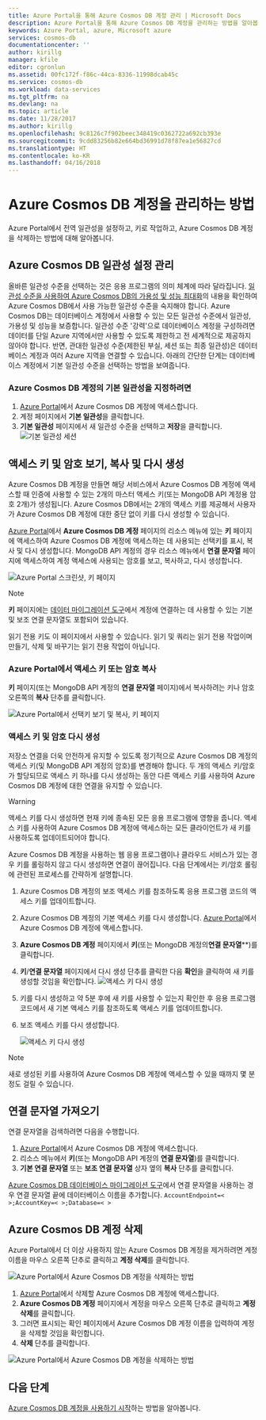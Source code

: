```yaml
---
title: Azure Portal을 통해 Azure Cosmos DB 계정 관리 | Microsoft Docs
description: Azure Portal을 통해 Azure Cosmos DB 계정을 관리하는 방법을 알아봅니다. Azure Portal을 사용하여 계정을 보기, 복사, 삭제 및 액세스하는 방법에 대한 지침을 찾습니다.
keywords: Azure Portal, azure, Microsoft azure
services: cosmos-db
documentationcenter: ''
author: kirillg
manager: kfile
editor: cgronlun
ms.assetid: 00fc172f-f86c-44ca-8336-11998dcab45c
ms.service: cosmos-db
ms.workload: data-services
ms.tgt_pltfrm: na
ms.devlang: na
ms.topic: article
ms.date: 11/28/2017
ms.author: kirillg
ms.openlocfilehash: 9c8126c7f902beec348419c0362722a692cb393e
ms.sourcegitcommit: 9cdd83256b82e664bd36991d78f87ea1e56827cd
ms.translationtype: HT
ms.contentlocale: ko-KR
ms.lasthandoff: 04/16/2018
---
```

# <a name="how-to-manage-an-azure-cosmos-db-account"></a>Azure Cosmos DB 계정을 관리하는 방법
Azure Portal에서 전역 일관성을 설정하고, 키로 작업하고, Azure Cosmos DB 계정을 삭제하는 방법에 대해 알아봅니다.

## <a id="consistency"></a>Azure Cosmos DB 일관성 설정 관리
올바른 일관성 수준을 선택하는 것은 응용 프로그램의 의미 체계에 따라 달라집니다. [일관성 수준을 사용하여 Azure Cosmos DB의 가용성 및 성능 최대화][consistency]의 내용을 확인하여 Azure Cosmos DB에서 사용 가능한 일관성 수준을 숙지해야 합니다. Azure Cosmos DB는 데이터베이스 계정에서 사용할 수 있는 모든 일관성 수준에서 일관성, 가용성 및 성능을 보증합니다. 일관성 수준 '강력'으로 데이터베이스 계정을 구성하려면 데이터를 단일 Azure 지역에서만 사용할 수 있도록 제한하고 전 세계적으로 제공하지 않아야 합니다. 반면, 관대한 일관성 수준(제한된 부실, 세션 또는 최종 일관성)은 데이터베이스 계정과 여러 Azure 지역을 연결할 수 있습니다. 아래의 간단한 단계는 데이터베이스 계정에서 기본 일관성 수준을 선택하는 방법을 보여줍니다.

### <a name="to-specify-the-default-consistency-for-an-azure-cosmos-db-account"></a>Azure Cosmos DB 계정의 기본 일관성을 지정하려면
1. [Azure Portal](https://portal.azure.com/)에서 Azure Cosmos DB 계정에 액세스합니다.
2. 계정 페이지에서 **기본 일관성**을 클릭합니다.
3. **기본 일관성** 페이지에서 새 일관성 수준을 선택하고 **저장**을 클릭합니다.
    ![기본 일관성 세션][5]

## <a id="keys"></a>액세스 키 및 암호 보기, 복사 및 다시 생성
Azure Cosmos DB 계정을 만들면 해당 서비스에서 Azure Cosmos DB 계정에 액세스할 때 인증에 사용할 수 있는 2개의 마스터 액세스 키(또는 MongoDB API 계정용 암호 2개)가 생성됩니다. Azure Cosmos DB에서는 2개의 액세스 키를 제공해서 사용자가 Azure Cosmos DB 계정에 대한 중단 없이 키를 다시 생성할 수 있습니다. 

[Azure Portal](https://portal.azure.com/)에서 **Azure Cosmos DB 계정** 페이지의 리소스 메뉴에 있는 **키** 페이지에 액세스하여 Azure Cosmos DB 계정에 액세스하는 데 사용되는 선택키를 표시, 복사 및 다시 생성합니다. MongoDB API 계정의 경우 리소스 메뉴에서 **연결 문자열** 페이지에 액세스하여 계정 액세스에 사용되는 암호를 보고, 복사하고, 다시 생성합니다.

![Azure Portal 스크린샷, 키 페이지](./media/manage-account/keys.png)

> [!NOTE]
> **키** 페이지에는 [데이터 마이그레이션 도구](import-data.md)에서 계정에 연결하는 데 사용할 수 있는 기본 및 보조 연결 문자열도 포함되어 있습니다.
> 
> 

읽기 전용 키도 이 페이지에서 사용할 수 있습니다. 읽기 및 쿼리는 읽기 전용 작업이며 만들기, 삭제 및 바꾸기는 읽기 전용 작업이 아닙니다.

### <a name="copy-an-access-key-or-password-in-the-azure-portal"></a>Azure Portal에서 액세스 키 또는 암호 복사
**키** 페이지(또는 MongoDB API 계정의 **연결 문자열** 페이지)에서 복사하려는 키나 암호 오른쪽의 **복사** 단추를 클릭합니다.

![Azure Portal에서 선택키 보기 및 복사, 키 페이지](./media/manage-account/copykeys.png)

### <a name="regenerate-access-keys-and-passwords"></a>액세스 키 및 암호 다시 생성
저장소 연결을 더욱 안전하게 유지할 수 있도록 정기적으로 Azure Cosmos DB 계정의 액세스 키(및 MongoDB API 계정의 암호)를 변경해야 합니다. 두 개의 액세스 키/암호가 할당되므로 액세스 키 하나를 다시 생성하는 동안 다른 액세스 키를 사용하여 Azure Cosmos DB 계정에 대한 연결을 유지할 수 있습니다.

> [!WARNING]
> 액세스 키를 다시 생성하면 현재 키에 종속된 모든 응용 프로그램에 영향을 줍니다. 액세스 키를 사용하여 Azure Cosmos DB 계정에 액세스하는 모든 클라이언트가 새 키를 사용하도록 업데이트되어야 합니다.
> 
> 

Azure Cosmos DB 계정을 사용하는 웹 응용 프로그램이나 클라우드 서비스가 있는 경우 키를 롤링하지 않고 다시 생성하면 연결이 끊어집니다. 다음 단계에서는 키/암호 롤링에 관련된 프로세스를 간략하게 설명합니다.

1. Azure Cosmos DB 계정의 보조 액세스 키를 참조하도록 응용 프로그램 코드의 액세스 키를 업데이트합니다.
2. Azure Cosmos DB 계정의 기본 액세스 키를 다시 생성합니다. [Azure Portal](https://portal.azure.com/)에서 Azure Cosmos DB 계정에 액세스합니다.
3. **Azure Cosmos DB 계정** 페이지에서 **키**(또는 MongoDB 계정의**연결 문자열**\*\*)를 클릭합니다.
4. **키**/**연결 문자열** 페이지에서 다시 생성 단추를 클릭한 다음 **확인**을 클릭하여 새 키를 생성할 것임을 확인합니다.
    ![액세스 키 다시 생성](./media/manage-account/regenerate-keys.png)
5. 키를 다시 생성하고 약 5분 후에 새 키를 사용할 수 있는지 확인한 후 응용 프로그램 코드에서 새 기본 액세스 키를 참조하도록 액세스 키를 업데이트합니다.
6. 보조 액세스 키를 다시 생성합니다.
   
    ![액세스 키 다시 생성](./media/manage-account/regenerate-secondary-key.png)

> [!NOTE]
> 새로 생성된 키를 사용하여 Azure Cosmos DB 계정에 액세스할 수 있을 때까지 몇 분 정도 걸릴 수 있습니다.
> 
> 

## <a name="get-the-connection-string"></a>연결 문자열 가져오기
연결 문자열을 검색하려면 다음을 수행합니다. 

1. [Azure Portal](https://portal.azure.com)에서 Azure Cosmos DB 계정에 액세스합니다.
2. 리소스 메뉴에서 **키**(또는 MongoDB API 계정의 **연결 문자열**)를 클릭합니다.
3. **기본 연결 문자열** 또는 **보조 연결 문자열** 상자 옆의 **복사** 단추를 클릭합니다. 

[Azure Cosmos DB 데이터베이스 마이그레이션 도구](import-data.md)에서 연결 문자열을 사용하는 경우 연결 문자열 끝에 데이터베이스 이름을 추가합니다. `AccountEndpoint=< >;AccountKey=< >;Database=< >`

## <a id="delete"></a> Azure Cosmos DB 계정 삭제
Azure Portal에서 더 이상 사용하지 않는 Azure Cosmos DB 계정을 제거하려면 계정 이름을 마우스 오른쪽 단추로 클릭하고 **계정 삭제**를 클릭합니다.

![Azure Portal에서 Azure Cosmos DB 계정을 삭제하는 방법](./media/manage-account/deleteaccount.png)

1. [Azure Portal](https://portal.azure.com/)에서 삭제할 Azure Cosmos DB 계정에 액세스합니다.
2. **Azure Cosmos DB 계정** 페이지에서 계정을 마우스 오른쪽 단추로 클릭하고 **계정 삭제**를 클릭합니다. 
3. 그러면 표시되는 확인 페이지에서 Azure Cosmos DB 계정 이름을 입력하여 계정을 삭제할 것임을 확인합니다.
4. **삭제** 단추를 클릭합니다.

![Azure Portal에서 Azure Cosmos DB 계정을 삭제하는 방법](./media/manage-account/delete-account-confirm.png)

## <a id="next"></a>다음 단계
[Azure Cosmos DB 계정을 사용하기 시작](http://go.microsoft.com/fwlink/p/?LinkId=402364)하는 방법을 알아봅니다.

<!--Image references-->
[5]: ./media/manage-account/documentdb_change_consistency-1.png

<!--Reference style links - using these makes the source content way more readable than using inline links-->
[bcdr]: https://azure.microsoft.com/documentation/articles/best-practices-availability-paired-regions/
[consistency]: consistency-levels.md
[azureregions]: https://azure.microsoft.com/regions/#services
[offers]: https://azure.microsoft.com/pricing/details/cosmos-db/
